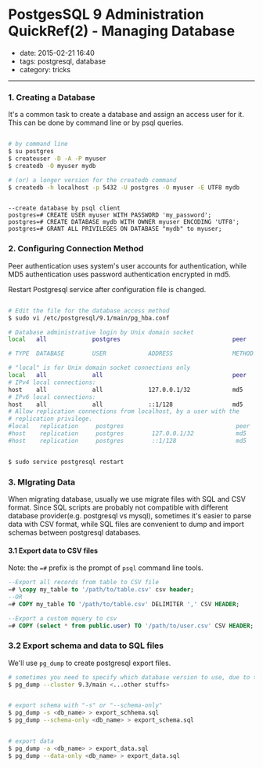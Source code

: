 # PostgesSQL 9 Administration QuickRef(2) - Managing Database

- date: 2015-02-21 16:40
- tags: postgresql, database
- category: tricks

----------------------------

### 1. Creating a Database

It's a common task to create a database and assign an access user for it. This can be done by command line or by psql queries.

```bash

# by command line
$ su postgres
$ createuser -D -A -P myuser
$ createdb -O myuser mydb

# (or) a longer version for the createdb command
$ createdb -h localhost -p 5432 -U postgres -O myuser -E UTF8 mydb

```

```psql

--create database by psql client 
postgres=# CREATE USER myuser WITH PASSWORD 'my_password';
postgres=# CREATE DATABASE mydb WITH OWNER myuser ENCODING 'UTF8';
postgres=# GRANT ALL PRIVILEGES ON DATABASE "mydb" to myuser;

```

### 2. Configuring Connection Method

Peer authentication uses system's user accounts for authentication, while MD5 authentication uses password authentication encrypted in md5.

Restart Postgresql service after configuration file is changed.

```bash

# Edit the file for the database access method
$ sudo vi /etc/postgresql/9.1/main/pg_hba.conf

# Database administrative login by Unix domain socket
local   all             postgres                                peer

# TYPE  DATABASE        USER            ADDRESS                 METHOD

# "local" is for Unix domain socket connections only
local   all             all                                     peer
# IPv4 local connections:
host    all             all             127.0.0.1/32            md5
# IPv6 local connections:
host    all             all             ::1/128                 md5
# Allow replication connections from localhost, by a user with the
# replication privilege.
#local   replication     postgres                                peer
#host    replication     postgres        127.0.0.1/32            md5
#host    replication     postgres        ::1/128                 md5


$ sudo service postgresql restart

```

### 3. MIgrating Data

When migrating database, usually we use migrate files with SQL and CSV format. Since SQL scripts are probably not compatible with different database provider(e.g. postgresql vs mysql), sometimes it's easier to parse data with CSV format, while SQL files are convenient to dump and import schemas between postgresql databases.

#### 3.1 Export data to CSV files

Note: the `=#` prefix is the prompt of `psql` command line tools.

```sql
--Export all records from table to CSV file
=# \copy my_table to '/path/to/table.csv' csv header;
--OR
=# COPY my_table TO '/path/to/table.csv' DELIMITER ',' CSV HEADER;

--Export a custom mquery to csv
=# COPY (select * from public.user) TO '/path/to/user.csv' CSV HEADER;


```

### 3.2 Export schema and data to SQL files

We'll use `pg_dump` to create postgresql export files.

```bash
# sometimes you need to specify which database version to use, due to the version mismatch of pg_dump program
$ pg_dump --cluster 9.3/main <...other stuffs>


# export schema with "-s" or "--schema-only"
$ pg_dump -s <db_name> > export_schhema.sql
$ pg_dump --schema-only <db_name> > export_schema.sql


# export data
$ pg_dump -a <db_name> > export_data.sql
$ pg_dump --data-only <db_name> > export_data.sql



```

